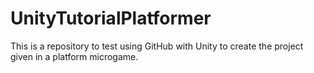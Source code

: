 # UnityTutorialPlatformer
This is a repository to test using GitHub with Unity to create the project given in a platform microgame.
